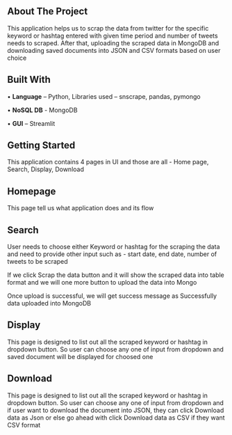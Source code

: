 **About The Project**
---------------------
      
This application helps us to scrap the data from twitter for the specific keyword or hashtag entered with given time period and number of tweets needs to scraped. After that, uploading the scraped data in MongoDB and downloading saved documents into JSON and CSV formats based on user choice

**Built With**
--------------

•	**Language** – Python, Libraries used – snscrape, pandas, pymongo

•	**NoSQL DB** - MongoDB

•	**GUI** – Streamlit

**Getting Started**
-------------------

This application contains 4 pages in UI and those are all - Home page, Search, Display, Download

**Homepage**
----------
This page tell us what application does and its flow

**Search**
----------
User needs to choose either Keyword or hashtag for the scraping the data and need to provide other input such as - start date, end date, number of tweets to be scraped

If we click Scrap the data button and it will show the scraped data into table format and we will one more button to upload the data into Mongo

Once upload is successful, we will get success message as Successfully data uploaded into MongoDB
   
**Display**
-----------

This page is designed to list out all the scraped keyword or hashtag in dropdown button. So user can choose any one of input from dropdown and saved document will be displayed for choosed one

**Download**
------------

This page is designed to list out all the scraped keyword or hashtag in dropdown button. So user can choose any one of input from dropdown and if user want to download the document into JSON, they can click Download data as Json or else go ahead with click Download data as CSV if they want CSV format




